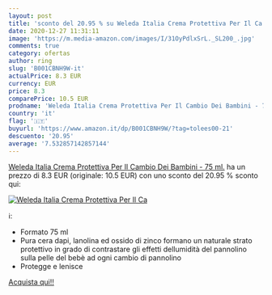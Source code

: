 ```yaml
---
layout: post
title: 'sconto del 20.95 % su Weleda Italia Crema Protettiva Per Il Ca  '
date: 2020-12-27 11:31:11
image: 'https://m.media-amazon.com/images/I/31OyPdlxSrL._SL200_.jpg'
comments: true
category: ofertas
author: ring
slug: 'B001CBNH9W-it'
actualPrice: 8.3 EUR
currency: EUR
price: 8.3
comparePrice: 10.5 EUR
prodname: 'Weleda Italia Crema Protettiva Per Il Cambio Dei Bambini - 75 ml.'
country: 'it'
flag: '🇮🇹'
buyurl: 'https://www.amazon.it/dp/B001CBNH9W/?tag=tolees00-21'
descuento: '20.95'
average: '7.532857142857144'
---
```


[Weleda Italia Crema Protettiva Per Il Cambio Dei Bambini - 75 ml.](https://www.amazon.it/dp/B001CBNH9W/?tag=tolees00-21) ha un prezzo di 8.3 EUR (originale: 10.5 EUR) con uno sconto del 20.95 % sconto qui:

[![Weleda Italia Crema Protettiva Per Il Ca](https://m.media-amazon.com/images/I/31OyPdlxSrL._SL200_.jpg)](https://www.amazon.it/dp/B001CBNH9W/?tag=tolees00-21)

ℹ️:

- Formato 75 ml
- Pura cera dapi, lanolina ed ossido di zinco formano un naturale strato protettivo in grado di contrastare gli effetti dellumidità del pannolino sulla pelle del bebè ad ogni cambio di pannolino
- Protegge e lenisce

[Acquista qui!!](https://www.amazon.it/dp/B001CBNH9W/?tag=tolees00-21)
